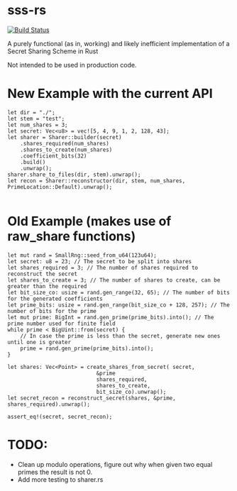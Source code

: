 # sss-rs
[![Build Status](https://travis-ci.com/bilowik/sss-rs.svg?branch=master)](https://travis-ci.com/bilowik/sss-rs)

A purely functional (as in, working) and likely inefficient implementation of a Secret Sharing Scheme in Rust

Not intended to be used in production code.

# New Example with the current API
```
let dir = "./";
let stem = "test";
let num_shares = 3;
let secret: Vec<u8> = vec![5, 4, 9, 1, 2, 128, 43];
let sharer = Sharer::builder(secret)
	.shares_required(num_shares)
	.shares_to_create(num_shares)
	.coefficient_bits(32)
	.build()
	.unwrap();
sharer.share_to_files(dir, stem).unwrap();
let recon = Sharer::reconstructor(dir, stem, num_shares, PrimeLocation::Default).unwrap();


```


# Old Example (makes use of raw_share functions)
```
let mut rand = SmallRng::seed_from_u64(123u64);
let secret: u8 = 23; // The secret to be split into shares
let shares_required = 3; // The number of shares required to reconstruct the secret
let shares_to_create = 3; // The number of shares to create, can be greater than the required
let bit_size_co: usize = rand.gen_range(32, 65); // The number of bits for the generated coefficients
let prime_bits: usize = rand.gen_range(bit_size_co + 128, 257); // The number of bits for the prime
let mut prime: BigInt = rand.gen_prime(prime_bits).into(); // The prime number used for finite field
while prime < BigUint::from(secret) {
	// In case the prime is less than the secret, generate new ones until one is greater
	prime = rand.gen_prime(prime_bits).into();
}

let shares: Vec<Point> = create_shares_from_secret(	secret,
							&prime
							shares_required,
							shares_to_create,
							bit_size_co).unwrap();
let secret_recon = reconstruct_secret(shares, &prime, shares_required).unwrap();

assert_eq!(secret, secret_recon);
```

# TODO:
 - Clean up modulo operations, figure out why when given two equal primes the result is not 0.
 - Add more testing to sharer.rs
